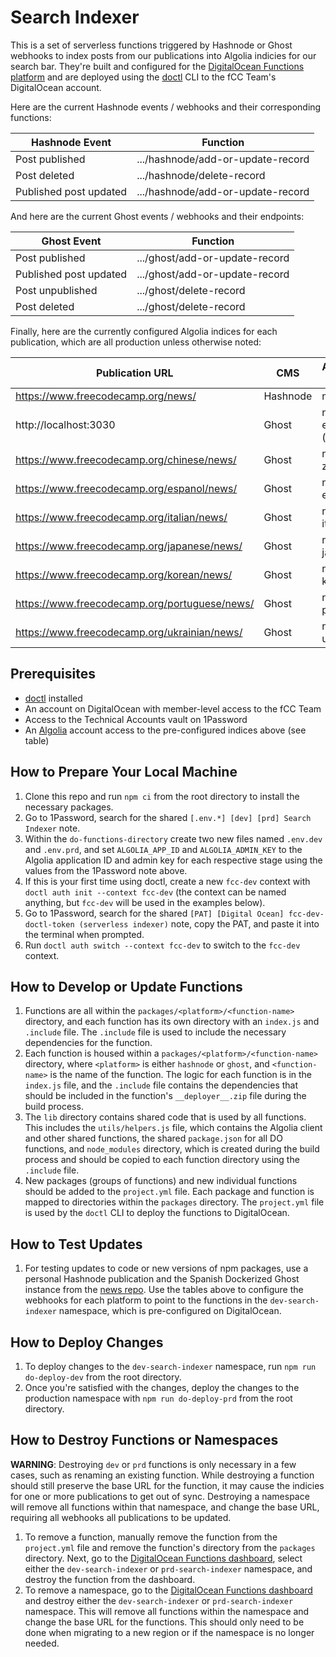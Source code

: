 # Search Indexer

This is a set of serverless functions triggered by Hashnode or Ghost webhooks to index posts from our publications into Algolia indicies for our search bar. They're built and configured for the [DigitalOcean Functions platform](https://cloud.digitalocean.com/functions) and are deployed using the [doctl](https://docs.digitalocean.com/reference/doctl/) CLI to the fCC Team's DigitalOcean account.

Here are the current Hashnode events / webhooks and their corresponding functions:

| Hashnode Event         | Function                          |
| ---------------------- | --------------------------------- |
| Post published         | .../hashnode/add-or-update-record |
| Post deleted           | .../hashnode/delete-record        |
| Published post updated | .../hashnode/add-or-update-record |

And here are the current Ghost events / webhooks and their endpoints:

| Ghost Event            | Function                       |
| ---------------------- | ------------------------------ |
| Post published         | .../ghost/add-or-update-record |
| Published post updated | .../ghost/add-or-update-record |
| Post unpublished       | .../ghost/delete-record        |
| Post deleted           | .../ghost/delete-record        |

Finally, here are the currently configured Algolia indices for each publication, which are all production unless otherwise noted:

| Publication URL                               | CMS      | Algolia index |
| --------------------------------------------- | -------- | ------------- |
| https://www.freecodecamp.org/news/            | Hashnode | news          |
| http://localhost:3030                         | Ghost    | news-es (dev) |
| https://www.freecodecamp.org/chinese/news/    | Ghost    | news-zh       |
| https://www.freecodecamp.org/espanol/news/    | Ghost    | news-es       |
| https://www.freecodecamp.org/italian/news/    | Ghost    | news-it       |
| https://www.freecodecamp.org/japanese/news/   | Ghost    | news-ja       |
| https://www.freecodecamp.org/korean/news/     | Ghost    | news-ko       |
| https://www.freecodecamp.org/portuguese/news/ | Ghost    | news-pt-br    |
| https://www.freecodecamp.org/ukrainian/news/  | Ghost    | news-uk       |

## Prerequisites

- [doctl](https://docs.digitalocean.com/reference/doctl/) installed
- An account on DigitalOcean with member-level access to the fCC Team
- Access to the Technical Accounts vault on 1Password
- An [Algolia](https://www.algolia.com/) account access to the pre-configured indices above (see table)

## How to Prepare Your Local Machine

1. Clone this repo and run `npm ci` from the root directory to install the necessary packages.
1. Go to 1Password, search for the shared `[.env.*] [dev] [prd] Search Indexer` note.
1. Within the `do-functions-directory` create two new files named `.env.dev` and `.env.prd`, and set `ALGOLIA_APP_ID` and `ALGOLIA_ADMIN_KEY` to the Algolia application ID and admin key for each respective stage using the values from the 1Password note above.
1. If this is your first time using doctl, create a new `fcc-dev` context with `doctl auth init --context fcc-dev` (the context can be named anything, but `fcc-dev` will be used in the examples below).
1. Go to 1Password, search for the shared `[PAT] [Digital Ocean] fcc-dev-doctl-token (serverless indexer)` note, copy the PAT, and paste it into the terminal when prompted.
1. Run `doctl auth switch --context fcc-dev` to switch to the `fcc-dev` context.

## How to Develop or Update Functions

1. Functions are all within the `packages/<platform>/<function-name>` directory, and each function has its own directory with an `index.js` and `.include` file. The `.include` file is used to include the necessary dependencies for the function.
1. Each function is housed within a `packages/<platform>/<function-name>` directory, where `<platform>` is either `hashnode` or `ghost`, and `<function-name>` is the name of the function. The logic for each function is in the `index.js` file, and the `.include` file contains the dependencies that should be included in the function's `__deployer__.zip` file during the build process.
1. The `lib` directory contains shared code that is used by all functions. This includes the `utils/helpers.js` file, which contains the Algolia client and other shared functions, the shared `package.json` for all DO functions, and `node_modules` directory, which is created during the build process and should be copied to each function directory using the `.include` file.
1. New packages (groups of functions) and new individual functions should be added to the `project.yml` file. Each package and function is mapped to directories within the `packages` directory. The `project.yml` file is used by the `doctl` CLI to deploy the functions to DigitalOcean.

## How to Test Updates

1. For testing updates to code or new versions of npm packages, use a personal Hashnode publication and the Spanish Dockerized Ghost instance from the [news repo](https://github.com/freecodecamp/news/). Use the tables above to configure the webhooks for each platform to point to the functions in the `dev-search-indexer` namespace, which is pre-configured on DigitalOcean.

## How to Deploy Changes

1. To deploy changes to the `dev-search-indexer` namespace, run `npm run do-deploy-dev` from the root directory.
1. Once you're satisfied with the changes, deploy the changes to the production namespace with `npm run do-deploy-prd` from the root directory.

## How to Destroy Functions or Namespaces

**WARNING**: Destroying `dev` or `prd` functions is only necessary in a few cases, such as renaming an existing function. While destroying a function should still preserve the base URL for the function, it may cause the indicies for one or more publications to get out of sync. Destroying a namespace will remove all functions within that namespace, and change the base URL, requiring all webhooks all publications to be updated.

1. To remove a function, manually remove the function from the `project.yml` file and remove the function's directory from the `packages` directory. Next, go to the [DigitalOcean Functions dashboard](https://cloud.digitalocean.com/functions), select either the `dev-search-indexer` or `prd-search-indexer` namespace, and destroy the function from the dashboard.
1. To remove a namespace, go to the [DigitalOcean Functions dashboard](https://cloud.digitalocean.com/functions) and destroy either the `dev-search-indexer` or `prd-search-indexer` namespace. This will remove all functions within the namespace and change the base URL for the functions. This should only need to be done when migrating to a new region or if the namespace is no longer needed.
